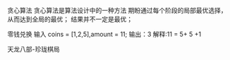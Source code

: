 贪心算法
贪心算法是算法设计中的一种方法
期盼通过每个阶段的局部最优选择，从而达到全局的最优；
结果并不一定是最优；

零钱兑换
输入 coins = [1,2,5],amount = 11;
输出：3
解释:11 = 5+ 5 +1

天龙八部-珍珑棋局